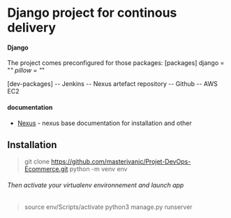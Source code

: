 # Django project for continous delivery

#### Django

The project comes preconfigured for those packages:
 [packages]
    django = "*"
    pillow = "*"
    
 [dev-packages]
   -- Jenkins
   -- Nexus artefact repository
   -- Github
   -- AWS EC2
   
 #### documentation
  - [Nexus](https://help.sonatype.com/repomanager3/installation-and-upgrades) - nexus base documentation for installation and other
  
 ## Installation
  > git clone https://github.com/masterivanic/Projet-DevOps-Ecommerce.git
  > python -m venv env
  
  ###### Then activate your virtualenv environnement and launch app
  > source env/Scripts/activate
  > python3  manage.py runserver
  
 
   
